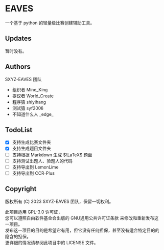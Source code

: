 # EAVES

一个基于 python 的轻量级比赛创建辅助工具。

## Updates

暂时没有。

## Authors

SXYZ-EAVES 团队

- 组织者 Mine_King
- 提议者 World_Create
- 程序猿 shiyihang
- 测试猿 syf2008
- 不知道什么人 \_edge\_

## TodoList

- [x] 支持生成比赛文件夹
- [x] 支持生成题目文件夹
- [ ] 支持根据 Markdown 生成 $\LaTeX$ 题面
- [ ] 支持测试出题人、验题人的代码
- [ ] 支持导出到 LemonLime
- [ ] 支持导出到 CCR-Plus

## Copyright

版权所有 (C) 2023 SXYZ-EAVES 团队，保留一切权利。  

此项目适用 GPL-3.0 许可证，  
您可以遵照自由软件基金会出版的 GNU通用公共许可证条款 来修改和重新发布这一项目。  
发布这一项目的目的是希望它有用，但它没有任何担保，甚至没有适合特定目的的隐含的担保。  
更详细的情况请参阅此项目中的 LICENSE 文件。